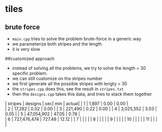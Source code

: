 # tiles


## brute force
* ```main.cpp``` tries to solve the problem brute-force in a generic way
* we parameterize both stripes and the length
* it is very slow

##customized approach
* instead of solving all the problems, we try to solve the length = 30 specific problem.
* we can still customize on the stripes number
* we first generate all the possible stripes with lengty = 30
* the ```stripes.cpp``` does this, see the result in ```stripes.txt```
* then the ```designs.cpp``` takes this data, and tries to stack them together

| stripes	| designs | 	sec| 	min	| actual| 
| 1 	|  1,897 | 	 0.00 	|  0.00 | 	
| 2 	|  17,282 | 	 0.02 	|  0.00 	| 
| 3 	|  221,490 	|  0.22 	|  0.00 	| 
| 4 	|  3,025,552 	|  3.03 	|  0.05 	| 
| 5 	|  47,054,902 | 	 47.05 | 	 0.78 | 	
| 6 	|  727,476,474 | 	 727.48 	|  12.12 	| 
| 7 	| 			| | | 
| 8 	| 			| | | 
| 9 	| 			| | | 
| 10 	| 			| | | 
| 11 	| 			| | | 

